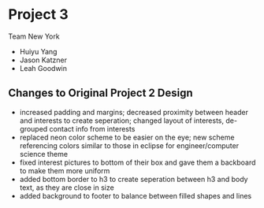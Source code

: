 # Project 3
Team New York
- Huiyu Yang
- Jason Katzner
- Leah Goodwin

## Changes to Original Project 2 Design
- increased padding and margins; decreased proximity between header and interests to create seperation; changed layout of interests, de-grouped contact info from interests
- replaced neon color scheme to be easier on the eye; new scheme referencing colors similar to those in eclipse for engineer/computer science theme
- fixed interest pictures to bottom of their box and gave them a backboard to make them more uniform
- added bottom border to h3 to create seperation between h3 and body text, as they are close in size
- added background to footer to balance between filled shapes and lines
